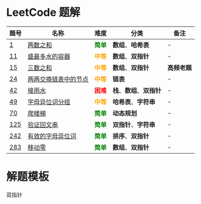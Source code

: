 # LeetCode 题解

| 题号                                                         | 名称                                                       |                    难度                     | 分类                         | 备注         |
| ------------------------------------------------------------ | ---------------------------------------------------------- | :-----------------------------------------: | ---------------------------- | ------------ |
| [1](https://leetcode-cn.com/problems/two-sum/)               | [两数之和](Problems/1.Two-Sum.md)                          | <strong style="color:green;">简单</strong>  | **数组**、**哈希表**         | -            |
| [11](https://leetcode-cn.com/problems/container-with-most-water/) | [盛最多水的容器](Problems/11.Container-With-Most-Water.md) | <strong style="color:orange;">中等</strong> | **数组**、**双指针**         | -            |
| [15](https://leetcode-cn.com/problems/3sum/)                 | [三数之和](Problems/15.3Sum.md)                            | <strong style="color:orange;">中等</strong> | **数组**、**双指针**         | **高频老题** |
| [24](https://leetcode-cn.com/problems/swap-nodes-in-pairs/)  | [两两交换链表中的节点](Problems/24.Swap-Nodes-in-Pairs.md) | <strong style="color:orange;">中等</strong> | **链表**                     | -            |
| [42](https://leetcode-cn.com/problems/trapping-rain-water/)  | [接雨水](Problems/42.Trapping-Rain-Water.md)               |  <strong style="color:red;">困难</strong>   | **栈**、**数组**、**双指针** | -            |
| [49](https://leetcode-cn.com/problems/group-anagrams/)       | [字母异位词分组](Problems/49.Group-Anagrams.md)            | <strong style="color:orange;">中等</strong> | **哈希表**、**字符串**       | -            |
| [70](https://leetcode-cn.com/problems/climbing-stairs/)      | [爬楼梯](Problems/70.Climbing-Stairs.md)                   | <strong style="color:green;">简单</strong>  | **动态规划**                 | -            |
| [125](https://leetcode-cn.com/problems/valid-palindrome/)    | [验证回文串](Problems/125.Valid-Palindrome.md)             | <strong style="color:green;">简单</strong>  | **双指针**、**字符串**       | -            |
| [242](https://leetcode-cn.com/problems/valid-anagram/)       | [有效的字母异位词](Problems/242.Valid-Anagram.md)          | <strong style="color:green;">简单</strong>  | **排序**、**双指针**         | -            |
| [283](https://leetcode-cn.com/problems/move-zeroes/)         | [移动零](Problems/283.Move-Zeroes.md)                      | <strong style="color:green;">简单</strong>  | **数组**、**双指针**         | -            |

# 解题模板

双指针
